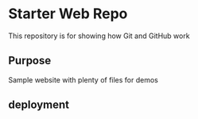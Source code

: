 # Starter Web Repo

This repository is for showing how Git and GitHub work

## Purpose

Sample website with plenty of files for demos

## deployment
